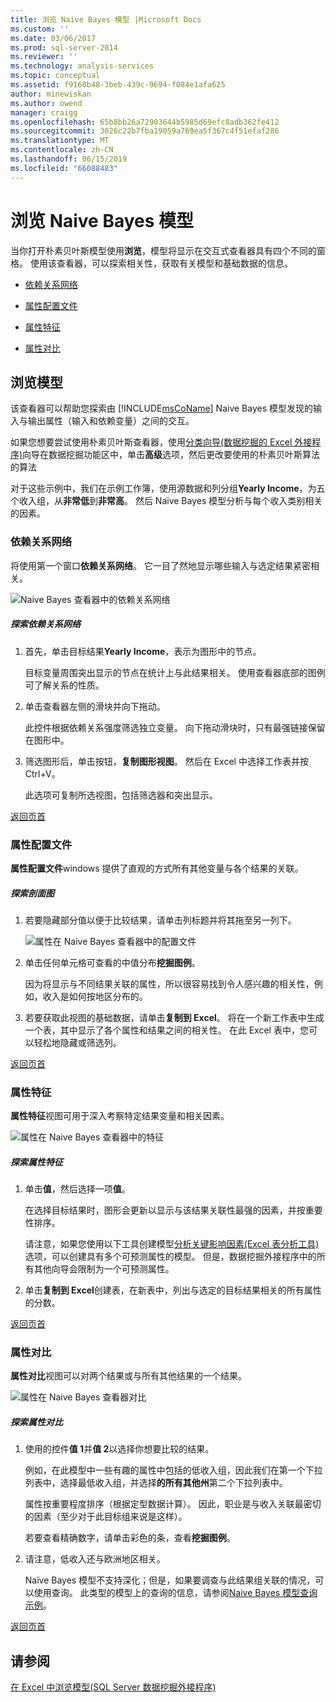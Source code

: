 ```yaml
---
title: 浏览 Naive Bayes 模型 |Microsoft Docs
ms.custom: ''
ms.date: 03/06/2017
ms.prod: sql-server-2014
ms.reviewer: ''
ms.technology: analysis-services
ms.topic: conceptual
ms.assetid: f9160b48-3beb-439c-9694-f084e1afa625
author: minewiskan
ms.author: owend
manager: craigg
ms.openlocfilehash: 65b8bb26a72903644b5985d69efc8adb362fe412
ms.sourcegitcommit: 3026c22b7fba19059a769ea5f367c4f51efaf286
ms.translationtype: MT
ms.contentlocale: zh-CN
ms.lasthandoff: 06/15/2019
ms.locfileid: "66088483"
---
```

# <a name="browsing-a-naive-bayes-model"></a>浏览 Naive Bayes 模型
  当你打开朴素贝叶斯模型使用**浏览**，模型将显示在交互式查看器具有四个不同的窗格。 使用该查看器，可以探索相关性，获取有关模型和基础数据的信息。  
  
-   [依赖关系网络](#bkmk_DepNet)  
  
-   [属性配置文件](#bkmk_AttProf)  
  
-   [属性特征](#bkmk_AttChar)  
  
-   [属性对比](#bkmk_AttDisc)  
  
##  <a name="BKMK_Tabs"></a> 浏览模型  
 该查看器可以帮助您探索由 [!INCLUDE[msCoName](../includes/msconame-md.md)] Naive Bayes 模型发现的输入与输出属性（输入和依赖变量）之间的交互。  
  
 如果您想要尝试使用朴素贝叶斯查看器，使用[分类向导&#40;数据挖掘的 Excel 外接程序&#41;](classify-wizard-data-mining-add-ins-for-excel.md)向导在数据挖掘功能区中，单击**高级**选项，然后更改要使用的朴素贝叶斯算法的算法  
  
 对于这些示例中，我们在示例工作簿，使用源数据和列分组**Yearly Income**，为五个收入组，从**非常低**到**非常高**。 然后 Naïve Bayes 模型分析与每个收入类别相关的因素。  
  
###  <a name="bkmk_DepNet"></a> 依赖关系网络  
 将使用第一个窗口**依赖关系网络**。 它一目了然地显示哪些输入与选定结果紧密相关。  
  
 ![Naive Bayes 查看器中的依赖关系网络](media/dm13-nb.gif "Naive Bayes 查看器中的依赖关系网络")  
  
##### <a name="explore-the-dependency-network"></a>探索依赖关系网络  
  
1.  首先，单击目标结果**Yearly Income**，表示为图形中的节点。  
  
     目标变量周围突出显示的节点在统计上与此结果相关。 使用查看器底部的图例可了解关系的性质。  
  
2.  单击查看器左侧的滑块并向下拖动。  
  
     此控件根据依赖关系强度筛选独立变量。 向下拖动滑块时，只有最强链接保留在图形中。  
  
3.  筛选图形后，单击按钮，**复制图形视图**。 然后在 Excel 中选择工作表并按 Ctrl+V。  
  
     此选项可复制所选视图，包括筛选器和突出显示。  
  
 [返回页首](#BKMK_Tabs)  
  
###  <a name="bkmk_AttProf"></a> 属性配置文件  
 **属性配置文件**windows 提供了直观的方式所有其他变量与各个结果的关联。  
  
##### <a name="explore-the-profiles"></a>探索剖面图  
  
1.  若要隐藏部分值以便于比较结果，请单击列标题并将其拖至另一列下。  
  
     ![属性在 Naive Bayes 查看器中的配置文件](media/dm13-nb-attprof.gif "属性 Naive Bayes 查看器中的配置文件")  
  
2.  单击任何单元格可查看的中值分布**挖掘图例**。  
  
     因为将显示与不同结果关联的属性，所以很容易找到令人感兴趣的相关性，例如，收入是如何按地区分布的。  
  
3.  若要获取此视图的基础数据，请单击**复制到 Excel**。 将在一个新工作表中生成一个表，其中显示了各个属性和结果之间的相关性。 在此 Excel 表中，您可以轻松地隐藏或筛选列。  
  
 [返回页首](#BKMK_Tabs)  
  
###  <a name="bkmk_AttChar"></a> 属性特征  
 **属性特征**视图可用于深入考察特定结果变量和相关因素。  
  
 ![属性在 Naive Bayes 查看器中的特征](media/dm13-nb-viewer.gif "属性 Naive Bayes 查看器中的特征")  
  
##### <a name="explore-the-attribute-characteristics"></a>探索属性特征  
  
1.  单击**值**，然后选择一项**值**。  
  
     在选择目标结果时，图形会更新以显示与该结果关联性最强的因素，并按重要性排序。  
  
     请注意，如果您使用以下工具创建模型[分析关键影响因素&#40;Excel 表分析工具&#41;](analyze-key-influencers-table-analysis-tools-for-excel.md)选项，可以创建具有多个可预测属性的模型。 但是，数据挖掘外接程序中的所有其他向导会限制为一个可预测属性。  
  
2.  单击**复制到 Excel**创建表，在新表中，列出与选定的目标结果相关的所有属性的分数。  
  
 [返回页首](#BKMK_Tabs)  
  
###  <a name="bkmk_AttDisc"></a> 属性对比  
 **属性对比**视图可以对两个结果或与所有其他结果的一个结果。  
  
 ![属性在 Naive Bayes 查看器对比](media/dm13-nb-attdisc.gif "属性 Naive Bayes 查看器中的对比")  
  
##### <a name="explore-attribute-discrimination"></a>探索属性对比  
  
1.  使用的控件**值 1**并**值 2**以选择你想要比较的结果。  
  
     例如，在此模型中一些有趣的属性中包括的低收入组，因此我们在第一个下拉列表中，选择最低收入组，并选择**的所有其他州**第二个下拉列表中。  
  
     属性按重要程度排序（根据定型数据计算）。 因此，职业是与收入关联最密切的因素（至少对于此目标组来说是这样）。  
  
     若要查看精确数字，请单击彩色的条，查看**挖掘图例**。  
  
2.  请注意，低收入还与欧洲地区相关。  
  
     Naïve Bayes 模型不支持深化；但是，如果要调查与此结果组关联的情况，可以使用查询。 此类型的模型上的查询的信息，请参阅[Naive Bayes 模型查询示例](data-mining/naive-bayes-model-query-examples.md)。  
  
 [返回页首](#BKMK_Tabs)  
  
## <a name="see-also"></a>请参阅  
 [在 Excel 中浏览模型&#40;SQL Server 数据挖掘外接程序&#41;](browsing-models-in-excel-sql-server-data-mining-add-ins.md)  
  
  
